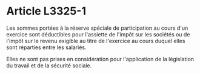 # Article L3325-1

Les sommes portées à la réserve spéciale de participation au cours d'un exercice sont déductibles pour l'assiette de l'impôt sur les sociétés ou de l'impôt sur le revenu exigible au titre de l'exercice au cours duquel elles sont réparties entre les salariés.

Elles ne sont pas prises en considération pour l'application de la législation du travail et de la sécurité sociale.